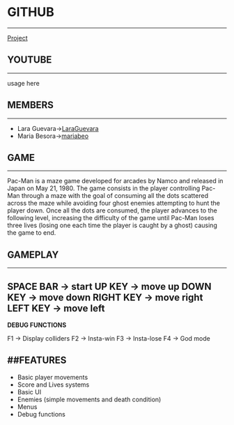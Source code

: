 # GITHUB
---
[Project](https://github.com/LaraGuevara/Pac-Man)

## YOUTUBE
---
usage here

## MEMBERS 
---
* Lara Guevara->[LaraGuevara](https://github.com/LaraGuevara)
* Maria Besora->[mariabeo](https://github.com/mariabeo)
   

## GAME
---
Pac-Man is a maze game developed for arcades by Namco and released in Japan on May 21, 1980. The game consists in the player controlling Pac-Man through a maze with the goal of consuming all the dots scattered across the maze while avoiding four ghost enemies attempting to hunt the player down. Once all the dots are consumed, the player advances to the following level, increasing the difficulty of the game until Pac-Man loses three lives (losing one each time the player is caught by a ghost) causing the game to end.


## GAMEPLAY
---
SPACE BAR -> start
UP KEY -> move up
DOWN KEY -> move down
RIGHT KEY -> move right
LEFT  KEY -> move left
------------------------
**DEBUG FUNCTIONS**

F1 -> Display colliders
F2 -> Insta-win
F3 -> Insta-lose
F4 -> God mode

##FEATURES
---
* Basic player movements
* Score and Lives systems
* Basic UI
* Enemies (simple movements and death condition)
* Menus
* Debug functions
 
